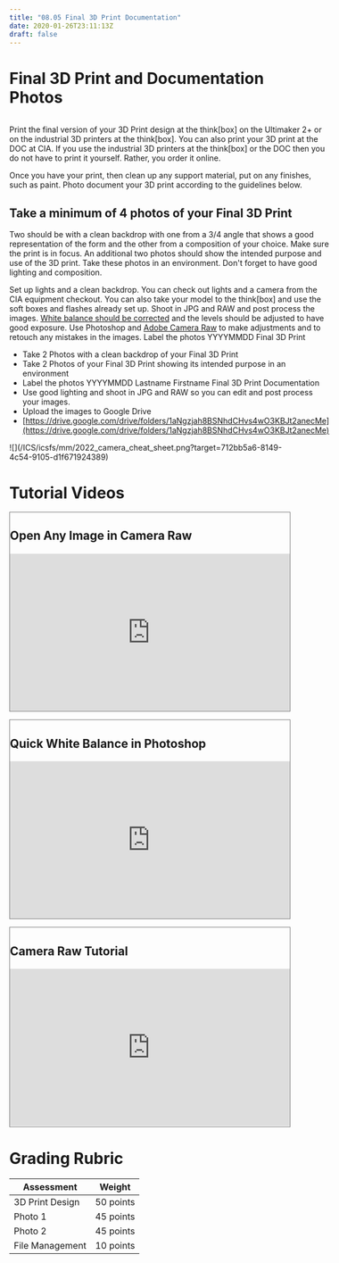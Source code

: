 ```yaml
---
title: "08.05 Final 3D Print Documentation"
date: 2020-01-26T23:11:13Z
draft: false
---
```


# Final 3D Print and Documentation Photos

<div class="flex-container-jimmy" style="display: flex; align-items: top; flex-wrap: wrap; margin-top: 0; margin-bottom: 0;">

<div class="half-box" style="flex: 1 1 400px; margin-top: 0; margin-bottom: 0;">

Print the final version of your 3D Print design at the think[box] on the Ultimaker 2+ or on the industrial 3D printers at the think[box]. You can also print your 3D print at the DOC at CIA. If you use the industrial 3D printers at the think[box] or the DOC then you do not have to print it yourself. Rather, you order it online.

Once you have your print, then clean up any support material, put on any finishes, such as paint. Photo document your 3D print according to the guidelines below.

## Take a minimum of 4 photos of your Final 3D Print

Two should be with a clean backdrop with one from a 3/4 angle that shows a good representation of the form and the other from a composition of your choice. Make sure the print is in focus. An additional two photos should show the intended purpose and use of the 3D print. Take these photos in an environment. Don't forget to have good lighting and composition.

Set up lights and a clean backdrop. You can check out lights and a camera from the CIA equipment checkout. You can also take your model to the think[box] and use the soft boxes and flashes already set up. Shoot in JPG and RAW and post process the images. [White balance should be corrected](https://www.youtube.com/watch?v=m0yZEWUSahk) and the levels should be adjusted to have good exposure. Use Photoshop and [Adobe Camera Raw](https://www.youtube.com/watch?v=11jwSwUu2WI) to make adjustments and to retouch any mistakes in the images. Label the photos YYYYMMDD Final 3D Print

- Take 2 Photos with a clean backdrop of your Final 3D Print
- Take 2 Photos of your Final 3D Print showing its intended purpose in an environment
- Label the photos YYYYMMDD Lastname Firstname Final 3D Print Documentation
- Use good lighting and shoot in JPG and RAW so you can edit and post process your images.
- Upload the images to Google Drive
- [https://drive.google.com/drive/folders/1aNgzjah8BSNhdCHvs4wO3KBJt2anecMe](https://drive.google.com/drive/folders/1aNgzjah8BSNhdCHvs4wO3KBJt2anecMe)

</div>

<div class="half-box" style="flex: 1 1 400px; margin-top: 0; margin-bottom: 0;">![](/ICS/icsfs/mm/2022_camera_cheat_sheet.png?target=712bb5a6-8149-4c54-9105-d1f671924389)</div>

</div>

# Tutorial Videos

<div class="video-grid" style="display: grid; align-items: end; grid-template-columns: repeat(auto-fit, minmax(300px, 1fr)); grid-gap: 1rem;">

<div class="video-wrapper" style="border: 1px solid grey; display: flex; flex-direction: column; height: 100%; justify-content: space-between; margin: 0;">

## Open Any Image in Camera Raw

<div class="youtube-box" style="position: relative; width: 100%; height: 0px; padding-top: 56.25%; margin-top: 0; margin-bottom: 0;"><iframe class="youtube-iframe" style="position: absolute; top: 0; bottom: 0; left: 0; width: 100%; height: 100%; border: 0; z-index: 1;" src="https://www.youtube.com/embed/ftMICesJwGc?rel=0" width="560" height="315" frameborder="0" allowfullscreen="allowfullscreen"></iframe></div>

</div>

<div class="video-wrapper" style="border: 1px solid grey; display: flex; flex-direction: column; height: 100%; justify-content: space-between; margin: 0;">

## Quick White Balance in Photoshop

<div class="youtube-box" style="position: relative; width: 100%; height: 0px; padding-top: 56.25%; margin-top: 0; margin-bottom: 0;"><iframe class="youtube-iframe" style="position: absolute; top: 0; bottom: 0; left: 0; width: 100%; height: 100%; border: 0; z-index: 1;" src="https://www.youtube.com/embed/m0yZEWUSahk?rel=0" width="560" height="315" frameborder="0" allowfullscreen="allowfullscreen"></iframe></div>

</div>

<div class="video-wrapper" style="border: 1px solid grey; display: flex; flex-direction: column; height: 100%; justify-content: space-between; margin: 0;">

## Camera Raw Tutorial

<div class="youtube-box" style="position: relative; width: 100%; height: 0px; padding-top: 56.25%; margin-top: 0; margin-bottom: 0;"><iframe class="youtube-iframe" style="position: absolute; top: 0; bottom: 0; left: 0; width: 100%; height: 100%; border: 0; z-index: 1;" src="https://www.youtube.com/embed/11jwSwUu2WI?rel=0" width="560" height="315" frameborder="0" allowfullscreen="allowfullscreen"></iframe></div>

</div>

</div>

# Grading Rubric

| Assessment      | Weight    |
| --------------- | --------- |
| 3D Print Design | 50 points |
| Photo 1         | 45 points |
| Photo 2         | 45 points |
| File Management | 10 points |
